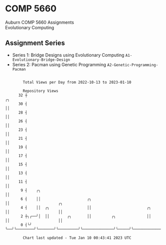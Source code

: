 # COMP 5660
Auburn COMP 5660 Assignments  
Evolutionary Computing

## Assignment Series
- Series 1: Bridge Designs using Evolutionary Computing `A1-Evolutionary-Bridge-Design`
- Series 2: Pacman using Genetic Programming `A2-Genetic-Programming-Pacman`

```

        Total Views per Day from 2022-10-13 to 2023-01-10

        Repository Views
      32 ┼                                                             ╭╮
      30 ┤                                                             ││
      28 ┤                                                             ││
      26 ┤                                                             ││
      23 ┤                                                             ││
      21 ┤                                                             ││
      19 ┤                                                             ││
      17 ┤                                                             ││
      15 ┤                                                             ││
      13 ┤                                                             ││
      11 ┤                                                             ││
       9 ┤    ╭╮                                                       ││
       6 ┤    ││                     ╭╮                                ││                      ╭╮
       4 ┤    ││  ╭╮                 ││                         ╭╮     ││                      ││
       2 ┼╮╭──╯│  ││        ╭╮       ││         ╭╮              ││     ││                      ││
       0 ┤╰╯   ╰──╯╰────────╯╰───────╯╰─────────╯╰──────────────╯╰─────╯╰──────────────────────╯╰──

        Chart last updated - Tue Jan 10 00:43:41 2023 UTC
        
```
